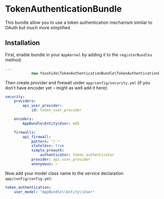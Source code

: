 # TokenAuthenticationBundle

This bundle allow you to use a token authentication mechanism similar to OAuth but much more simplified.

## Installation

First, enable bundle in your `AppKernel` by adding it to the `registerBundles` method:
```php
...
            new Youshido\TokenAuthenticationBundle\TokenAuthenticationBundle(),
```

Then create provider and firewall under `app/config/security.yml` (if you don't have encoder yet – might as well add it here):
```yaml
security:
    providers:
        api_user_provider:
            id: token_user_provider

    encoders:
        AppBundle\Entity\User: md5

    firewalls:
        api_firewall:
            pattern: ^/.*
            stateless: true
            simple_preauth:
                authenticator: token_authenticator
            provider: api_user_provider
            anonymous: ~

```

Now add your model class name to the service declaration `app/config/config.yml`:
```yaml
token_authentication:
    user_model: "AppBundle\\Entity\\User"
```

